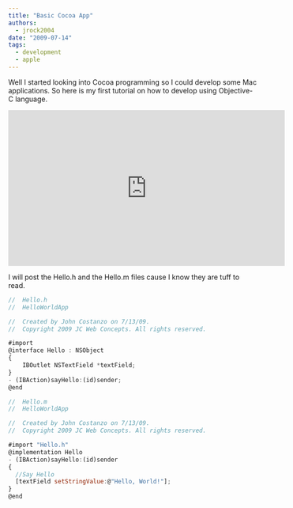 ```yaml
---
title: "Basic Cocoa App"
authors:
  - jrock2004
date: "2009-07-14"
tags:
  - development
  - apple
---
```


Well I started looking into Cocoa programming so I could develop some Mac applications. So here is my first tutorial on how to develop using Objective-C language.

<iframe width="560" height="315" src="https://www.youtube.com/embed/fGZufe9sfGc" frameborder="0" allow="accelerometer; autoplay; encrypted-media; gyroscope; picture-in-picture" allowfullscreen></iframe>

I will post the Hello.h and the Hello.m files cause I know they are tuff to read.

```javascript
//  Hello.h
//  HelloWorldApp

//  Created by John Costanzo on 7/13/09.
//  Copyright 2009 JC Web Concepts. All rights reserved.

#import  
@interface Hello : NSObject
{
    IBOutlet NSTextField *textField;
}
- (IBAction)sayHello:(id)sender;
@end
```

```javascript
//  Hello.m
//  HelloWorldApp

//  Created by John Costanzo on 7/13/09.
//  Copyright 2009 JC Web Concepts. All rights reserved.

#import "Hello.h"  
@implementation Hello
- (IBAction)sayHello:(id)sender
{
  //Say Hello
  [textField setStringValue:@"Hello, World!"];
}
@end
```
